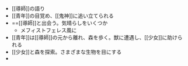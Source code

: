 - [[導師]]の語り
- [[青年]]の目覚め、[[鬼神]]に追い立てられる
- ==[[導師]]と出会う。気晴らしをいくつか
	- メフィストフェレス風に
- [[青年]]は[[導師]]の元から離れ、森を歩く。獣に遭遇し、[[少女]]に助けられる
- [[少女]]と森を探索。さまざまな生物を目にする
- 